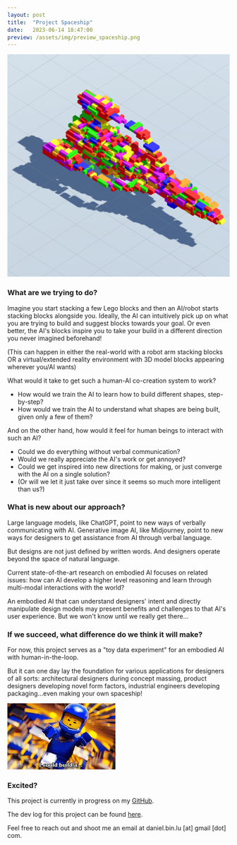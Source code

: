 ```yaml
---
layout: post
title:  "Project Spaceship"
date:   2023-06-14 18:47:00
preview: /assets/img/preview_spaceship.png
---
```


![SPACESHIP!](/assets/img/preview_spaceship.png)

### What are we trying to do?

Imagine you start stacking a few Lego blocks and then an AI/robot starts stacking blocks alongside you. Ideally, the AI can intuitively pick up on what you are trying to build and suggest blocks towards your goal. Or even better, the AI's blocks inspire you to take your build in a different direction you never imagined beforehand!

(This can happen in either the real-world with a robot arm stacking blocks OR a virtual/extended reality environment with 3D model blocks appearing wherever you/AI wants)

What would it take to get such a human-AI co-creation system to work?
 - How would we train the AI to learn how to build different shapes, step-by-step?
 - How would we train the AI to understand what shapes are being built, given only a few of them?

And on the other hand, how would it feel for human beings to interact with such an AI? 
 - Could we do everything without verbal communication? 
 - Would we really appreciate the AI's work or get annoyed?
 - Could we get inspired into new directions for making, or just converge with the AI on a single solution?
 - (Or will we let it just take over since it seems so much more intelligent than us?)


### What is new about our approach?

Large language models, like ChatGPT, point to new ways of verbally communicating with AI. Generative image AI, like Midjourney, point to new ways for designers to get assistance from AI through verbal language.

But designs are not just defined by written words. And designers operate beyond the space of natural language.

Current state-of-the-art research on embodied AI focuses on related issues: how can AI develop a higher level reasoning and learn through multi-modal interactions with the world?

An embodied AI that can understand designers' intent and directly manipulate design models may present benefits and challenges to that AI's user experience. But we won't know until we really get there...


### If we succeed, what difference do we think it will make?

For now, this project serves as a "toy data experiment" for an embodied AI with human-in-the-loop.

But it can one day lay the foundation for various applications for designers of all sorts: architectural designers during concept massing, product designers developing novel form factors, industrial engineers developing packaging...even making your own spaceship!

![spaceship-guy](/assets/img/spaceship/lego_guy.gif)


### Excited?

This project is currently in progress on my [GitHub](https://github.com/holistudio/project-spaceship).

The dev log for this project can be found [here](https://github.com/holistudio/project-spaceship/blob/main/UPDATES.md).

Feel free to reach out and shoot me an email at daniel.bin.lu [at] gmail [dot] com.

